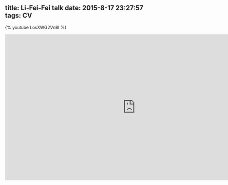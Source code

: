 title: Li-Fei-Fei talk
date: 2015-8-17 23:27:57
tags: CV
---

{% youtube LosXWG2Vn8I %}

<iframe width="854" height="480" src="https://www.youtube.com/embed/LosXWG2Vn8I" frameborder="0" allowfullscreen></iframe>

<!--more-->
